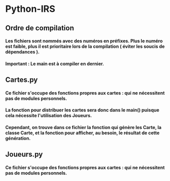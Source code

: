 # Python-IRS

## Ordre de compilation

#### Les fichiers sont nommés avec des numéros en préfixes. Plus le numéro est faible, plus il est prioritaire lors de la compilation ( éviter les soucis de dépendances ).
#### Important : Le main est à compiler en dernier.

## Cartes.py

#### Ce fichier s'occupe des fonctions propres aux cartes : qui ne nécessitent pas de modules personnels.
#### La fonction pour distribuer les cartes sera donc dans le main() puisque cela nécessite l'utilisation des Joueurs. 
#### Cependant, on trouve dans ce fichier la fonction qui génère les Carte, la classe Carte, et la fonction pour afficher, au besoin, le résultat de cette génération.


## Joueurs.py

#### Ce fichier s'occupe des fonctions propres aux cartes : qui ne nécessitent pas de modules personnels.
